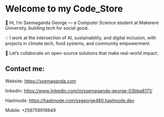 
# Welcome to my Code_Store

👋 Hi, I’m Ssemaganda George — a Computer Science student at Makerere University, building tech for social good.

💡 I work at the intersection of AI, sustainability, and digital inclusion, with projects in climate tech, food systems, and community empowerment.

🚀 Let’s collaborate on open-source solutions that make real-world impact.




## Contact me:
Website: https://ssemaganda.com

linkedIn: https://www.linkedin.com/in/ssemaganda-george-03bba8171/

Hashnode: https://hashnode.com/ssgeorge480.hashnode.dev

Mobile: +256759918649


<!---
Ssemaganda-George/Ssemaganda-George is a ✨ special ✨ repository because its `README.md` (this file) appears on your GitHub profile.
You can click the Preview link to take a look at your changes.
--->

